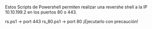 Estos Scripts de Powershell permiten realizar una revershe shell a la IP 10.10.199.2 en los puertos 80 o 443.

rs.ps1 -> port 443
rs_80.ps1 -> port 80
¡Ejecutarlo con precaución!
